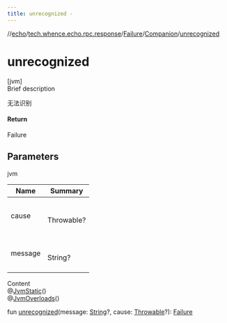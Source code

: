 ```yaml
---
title: unrecognized -
---
```

//[echo](../../../index.md)/[tech.whence.echo.rpc.response](../../index.md)/[Failure](../index.md)/[Companion](index.md)/[unrecognized](unrecognized.md)



# unrecognized  
[jvm]  
Brief description  


无法识别



#### Return  


Failure



## Parameters  
  
jvm  
  
|  Name|  Summary| 
|---|---|
| cause| <br><br>Throwable?<br><br>
| message| <br><br>String?<br><br>
  
  
Content  
@[JvmStatic](https://kotlinlang.org/api/latest/jvm/stdlib/kotlin.jvm/-jvm-static/index.html)()  
@[JvmOverloads](https://kotlinlang.org/api/latest/jvm/stdlib/kotlin.jvm/-jvm-overloads/index.html)()  
  
fun [unrecognized](unrecognized.md)(message: [String](https://kotlinlang.org/api/latest/jvm/stdlib/kotlin/-string/index.html)?, cause: [Throwable](https://kotlinlang.org/api/latest/jvm/stdlib/kotlin/-throwable/index.html)?): [Failure](../index.md)  



